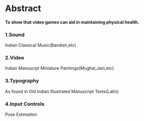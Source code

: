 # Abstract
#### To show that video games can aid in maintaining physical health.
### 1.Sound
Indian Classical Music(Bandish,etc)
### 2.Video
Indian Manuscipt Miniature Paintings(Mughal,Jain,etc)
### 3.Typography
As found in Old Indian Illustrated Manuscript Texts(Latin)
### 4.Input Controls
Pose Estimation
